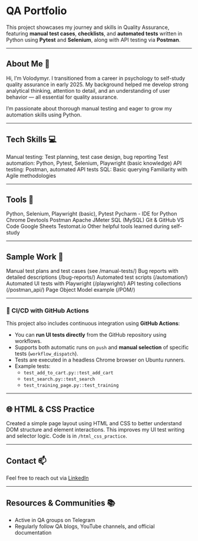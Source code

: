 # QA Portfolio

This project showcases my journey and skills in Quality Assurance, featuring **manual test cases**, **checklists**, and **automated tests** written in Python using **Pytest** and **Selenium**, along with API testing via **Postman**.

---

## About Me 👋

Hi, I’m Volodymyr. I transitioned from a career in psychology to self-study quality assurance in early 2025. My background helped me develop strong analytical thinking, attention to detail, and an understanding of user behavior — all essential for quality assurance.

I’m passionate about thorough manual testing and eager to grow my automation skills using Python.

---

## Tech Skills 💻

Manual testing: Test planning, test case design, bug reporting
Test automation: Python, Pytest, Selenium, Playwright (basic knowledge)
API testing: Postman, automated API tests
SQL: Basic querying
Familiarity with Agile methodologies

---

## Tools 🔧

Python, Selenium, Playwright (basic), Pytest
Pycharm - IDE for Python
Chrome Devtools
Postman
Apache JMeter
SQL (MySQL)
Git & GitHub
VS Code
Google Sheets
Testomat.io
Other helpful tools learned during self-study

---

## Sample Work 🔬

Manual test plans and test cases (see /manual-tests/)
Bug reports with detailed descriptions (/bug-reports/)
Automated test scripts (/automation/)
Automated UI tests with Playwright (/playwright/)
API testing collections (/postman_api/)
Page Object Model example (/POM/)


---

### 🔁 CI/CD with GitHub Actions

This project also includes continuous integration using **GitHub Actions**:

- You can **run UI tests directly** from the GitHub repository using workflows.
- Supports both automatic runs on `push` and **manual selection** of specific tests (`workflow_dispatch`).
- Tests are executed in a headless Chrome browser on Ubuntu runners.
- Example tests:
  - `test_add_to_cart.py::test_add_cart`
  - `test_search.py::test_search`
  - `test_training_page.py::test_training`

---

## 🌐 HTML & CSS Practice

Created a simple page layout using HTML and CSS to better understand DOM structure and element interactions. This improves my UI test writing and selector logic. Code is in `/html_css_practice`.


---

## Contact 📫

Feel free to reach out via [LinkedIn]()

---

## Resources & Communities 📚

- Active in QA groups on Telegram  
- Regularly follow QA blogs, YouTube channels, and official documentation  



